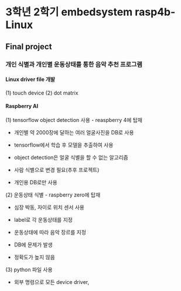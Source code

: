 # 3학년 2학기 embedsystem rasp4b-Linux

## Final project

### 개인 식별과 개인별 운동상태를 통한 음악 추천 프로그램

#### Linux driver file 개발
(1) touch device
(2) dot matrix

#### Raspberry AI
(1) tensorflow object detection 사용 - reaspberry 4에 탑재
- 개인별 약 2000장에 달하는 여러 얼굴사진을 DB로 사용
- tensorflow에서 학습 후 모델을 추출하여 사용

- object detection은 얼굴 식별을 할 수 없는 알고리즘
- 사람 식별으로 변경 필요(추후 프로젝트)
- 개인용 DB로만 사용

(2) 운동상태 식별 - raspberry zero에 탑재
- 심장 박동, 자이로 위치 센서 사용
- label로 각 운동상태를 지정
- 운동상태에 따라 음악 장르를 지정

- DB에 문제가 발생
- 정확도가 높지 않음

(3) python 파일 사용
- 외부 명령으로 모든 device driver, 
